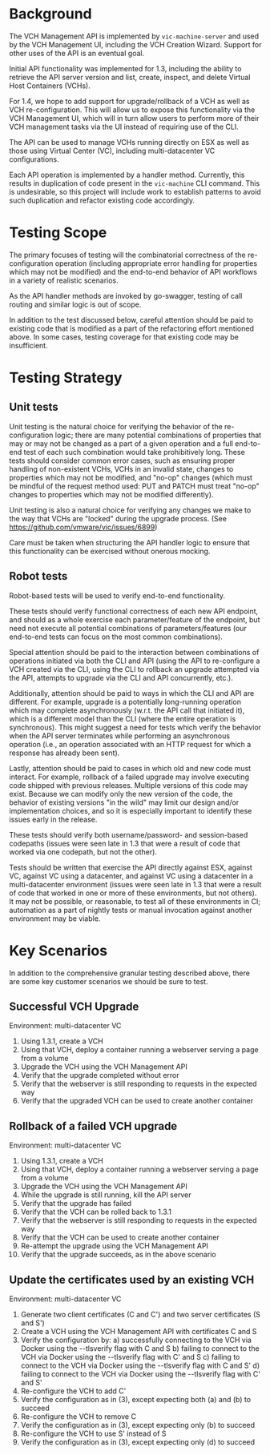 Background
==========

The VCH Management API is implemented by `vic-machine-server` and used by the VCH Management UI, including the VCH Creation Wizard. Support for other uses of the API is an eventual goal.

Initial API functionality was implemented for 1.3, including the ability to retrieve the API server version and list, create, inspect, and delete Virtual Host Containers (VCHs).

For 1.4, we hope to add support for upgrade/rollback of a VCH as well as VCH re-configuration. This will allow us to expose this functionality via the VCH Management UI, which will in turn allow users to perform more of their VCH management tasks via the UI instead of requiring use of the CLI.

The API can be used to manage VCHs running directly on ESX as well as those using Virtual Center (VC), including multi-datacenter VC configurations.

Each API operation is implemented by a handler method. Currently, this results in duplication of code present in the `vic-machine` CLI command. This is undesirable, so this project will include work to establish patterns to avoid such duplication and refactor existing code accordingly.


Testing Scope
=============

The primary focuses of testing will the combinatorial correctness of the re-configuration operation (including appropriate error handling for properties which may not be modified) and the end-to-end behavior of API workflows in a variety of realistic scenarios.

As the API handler methods are invoked by go-swagger, testing of call routing and similar logic is out of scope.

In addition to the test discussed below, careful attention should be paid to existing code that is modified as a part of the refactoring effort mentioned above. In some cases, testing coverage for that existing code may be insufficient.


Testing Strategy
================

Unit tests
----------

Unit testing is the natural choice for verifying the behavior of the re-configuration logic; there are many potential combinations of properties that may or may not be changed as a part of a given operation and a full end-to-end test of each such combination would take prohibitively long. These tests should consider common error cases, such as ensuring proper handling of non-existent VCHs, VCHs in an invalid state, changes to properties which may not be modified, and "no-op" changes (which must be mindful of the request method used: PUT and PATCH must treat "no-op" changes to properties which may not be modified differently).

Unit testing is also a natural choice for verifying any changes we make to the way that VCHs are "locked" during the upgrade process. (See https://github.com/vmware/vic/issues/6899)

Care must be taken when structuring the API handler logic to ensure that this functionality can be exercised without onerous mocking.


Robot tests
-----------

Robot-based tests will be used to verify end-to-end functionality.

These tests should verify functional correctness of each new API endpoint, and should as a whole exercise each parameter/feature of the endpoint, but need not execute all potential combinations of parameters/features (our end-to-end tests can focus on the most common combinations).

Special attention should be paid to the interaction between combinations of operations initiated via both the CLI and API (using the API to re-configure a VCH created via the CLI, using the CLI to rollback an upgrade attempted via the API, attempts to upgrade via the CLI and API concurrently, etc.).

Additionally, attention should be paid to ways in which the CLI and API are different. For example, upgrade is a potentially long-running operation which may complete asynchronously (w.r.t. the API call that initiated it), which is a different model than the CLI (where the entire operation is synchronous). This might suggest a need for tests which verify the behavior when the API server terminates while performing an asynchronous operation (i.e., an operation associated with an HTTP request for which a response has already been sent).

Lastly, attention should be paid to cases in which old and new code must interact. For example, rollback of a failed upgrade may involve executing code shipped with previous releases. Multiple versions of this code may exist. Because we can modify only the new version of the code, the behavior of existing versions "in the wild" may limit our design and/or implementation choices, and so it is especially important to identify these issues early in the release. 

These tests should verify both username/password- and session-based codepaths (issues were seen late in 1.3 that were a result of code that worked via one codepath, but not the other).

Tests should be written that exercise the API directly against ESX, against VC, against VC using a datacenter, and against VC using a datacenter in a multi-datacenter environment (issues were seen late in 1.3 that were a result of code that worked in one or more of these environments, but not others). It may not be possible, or reasonable, to test all of these environments in CI; automation as a part of nightly tests or manual invocation against another environment may be viable.


Key Scenarios
=============

In addition to the comprehensive granular testing described above, there are some key customer scenarios we should be sure to test.

Successful VCH Upgrade
----------------------

Environment: multi-datacenter VC

1. Using 1.3.1, create a VCH
2. Using that VCH, deploy a container running a webserver serving a page from a volume
3. Upgrade the VCH using the VCH Management API
4. Verify that the upgrade completed without error
5. Verify that the webserver is still responding to requests in the expected way
6. Verify that the upgraded VCH can be used to create another container


Rollback of a failed VCH upgrade
--------------------------------

Environment: multi-datacenter VC

1. Using 1.3.1, create a VCH
2. Using that VCH, deploy a container running a webserver serving a page from a volume
3. Upgrade the VCH using the VCH Management API
4. While the upgrade is still running, kill the API server
5. Verify that the upgrade has failed
6. Verify that the VCH can be rolled back to 1.3.1
7. Verify that the webserver is still responding to requests in the expected way
8. Verify that the VCH can be used to create another container
9. Re-attempt the upgrade using the VCH Management API
10. Verify that the upgrade succeeds, as in the above scenario


Update the certificates used by an existing VCH
-----------------------------------------------

Environment: multi-datacenter VC

1. Generate two client certificates (C and C') and two server certificates (S and S')
2. Create a VCH using the VCH Management API with certificates C and S 
3. Verify the configuration by:
    a) successfully connecting to the VCH via Docker using the --tlsverify flag with C and S
    b) failing to connect to the VCH via Docker using the --tlsverify flag with C' and S
    c) failing to connect to the VCH via Docker using the --tlsverify flag with C and S'
    d) failing to connect to the VCH via Docker using the --tlsverify flag with C' and S'
4. Re-configure the VCH to add C'
5. Verify the configuration as in (3), except expecting both (a) and (b) to succeed
6. Re-configure the VCH to remove C
7. Verify the configuration as in (3), except expecting only (b) to succeed
8. Re-configure the VCH to use S' instead of S
9. Verify the configuration as in (3), except expecting only (d) to succeed

